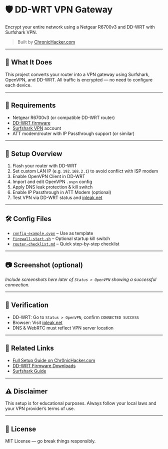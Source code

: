 # 🛡️ DD-WRT VPN Gateway

Encrypt your entire network using a Netgear R6700v3 and DD-WRT with Surfshark VPN.

> Built by [ChronicHacker.com](https://www.chronichacker.com/nighthawk-ddwrt-vpn-gateway/)

---

## 🔧 What It Does

This project converts your router into a VPN gateway using Surfshark, OpenVPN, and DD-WRT. All traffic is encrypted — no need to configure each device.

---

## 🧰 Requirements

- Netgear R6700v3 (or compatible DD-WRT router)
- [DD-WRT firmware](https://dd-wrt.com/)
- [Surfshark VPN](https://surfshark.com) account
- ATT modem/router with IP Passthrough support (or similar)

---

## 🚀 Setup Overview

1. Flash your router with DD-WRT
2. Set custom LAN IP (e.g. `192.168.2.1`) to avoid conflict with ISP modem
3. Enable OpenVPN Client in DD-WRT
4. Import and edit OpenVPN `.ovpn` config
5. Apply DNS leak protection & kill switch
6. Enable IP Passthrough in ATT Modem (optional)
7. Test VPN via DD-WRT status and [ipleak.net](https://ipleak.net)

---

## 🛠️ Config Files

- [`config-example.ovpn`](./config-example.ovpn) – Use as template
- [`firewall-start.sh`](./firewall-start.sh) – Optional startup kill switch
- [`router-checklist.md`](./router-checklist.md) – Quick step-by-step checklist

---

## 📷 Screenshot (optional)

*Include screenshots here later of `Status > OpenVPN` showing a successful connection.*

---

## 🧪 Verification

- DD-WRT: Go to `Status > OpenVPN`, confirm `CONNECTED SUCCESS`
- Browser: Visit [ipleak.net](https://ipleak.net)
- DNS & WebRTC must reflect VPN server location

---

## 📎 Related Links

- [Full Setup Guide on Chr0nicHacker.com](https://www.chronichacker.com/nighthawk-ddwrt-vpn-gateway/)
- [DD-WRT Firmware Downloads](https://dd-wrt.com/)
- [Surfshark Guide](https://support.surfshark.com/)

---

## ⚠️ Disclaimer

This setup is for educational purposes. Always follow your local laws and your VPN provider’s terms of use.

---

## 📜 License

MIT License — go break things responsibly.

